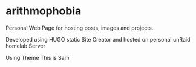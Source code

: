 # arithmophobia
Personal Web Page for hosting posts, images and projects. 

Developed using HUGO static Site Creator and hosted on personal unRaid homelab Server

Using Theme This is Sam
